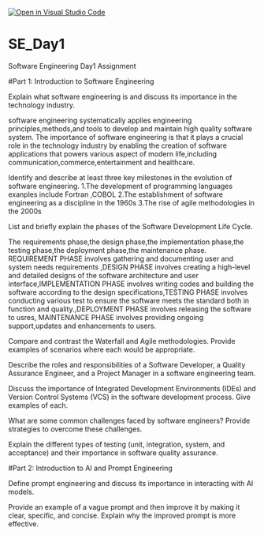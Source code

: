 [![Open in Visual Studio Code](https://classroom.github.com/assets/open-in-vscode-2e0aaae1b6195c2367325f4f02e2d04e9abb55f0b24a779b69b11b9e10269abc.svg)](https://classroom.github.com/online_ide?assignment_repo_id=15577060&assignment_repo_type=AssignmentRepo)
# SE_Day1
Software Engineering Day1 Assignment

#Part 1: Introduction to Software Engineering

Explain what software engineering is and discuss its importance in the technology industry.

software engineering systematically applies engineering principles,methods,and tools to develop and maintain high quality software system.
 The importance of software engineering is that it plays a crucial role in the technology industry by enabling the creation of software applications that powers various aspect of modern life,including communication,commerce,entertainment and healthcare.
 
Identify and describe at least three key milestones in the evolution of software engineering.
   1.The development of programming languages exanples include Fortran ,COBOL
   2.The establishment of software engineering as a discipline in the 1960s
   3.The rise of agile methodologies in the 2000s

List and briefly explain the phases of the Software Development Life Cycle.

The requirements phase,the design phase,the implementation phase,the testing phase,the deployment phase,the maintenance phase.
REQUIREMENT PHASE involves gathering and documenting user and system needs requirements ,DESIGN PHASE involves creating a high-level and detailed designs of the software architecture and user interface,IMPLEMENTATION PHASE involves writing codes and building the software according to the design specifications,TESTING PHASE involves conducting various test to ensure the software meets the standard both in function and quality.,DEPLOYMENT PHASE involves releasing the software to usres, MAINTENANCE PHASE involves providing ongoing support,updates and enhancements to users.

Compare and contrast the Waterfall and Agile methodologies. Provide examples of scenarios where each would be appropriate.


Describe the roles and responsibilities of a Software Developer, a Quality Assurance Engineer, and a Project Manager in a software engineering team.


Discuss the importance of Integrated Development Environments (IDEs) and Version Control Systems (VCS) in the software development process. Give examples of each.


What are some common challenges faced by software engineers? Provide strategies to overcome these challenges.


Explain the different types of testing (unit, integration, system, and acceptance) and their importance in software quality assurance.


#Part 2: Introduction to AI and Prompt Engineering


Define prompt engineering and discuss its importance in interacting with AI models.


Provide an example of a vague prompt and then improve it by making it clear, specific, and concise. Explain why the improved prompt is more effective.
